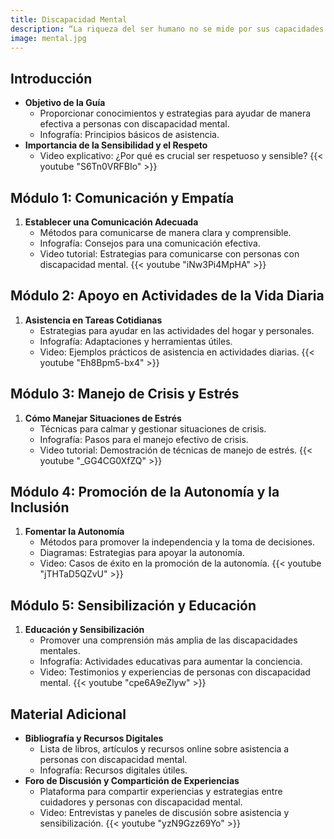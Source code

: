 ```yaml
---
title: Discapacidad Mental
description: “La riqueza del ser humano no se mide por sus capacidades cognitivas, sino por la profundidad de su humanidad. La discapacidad mental no disminuye la dignidad ni la capacidad de vivir una vida plena de significado, amor y valor.”
image: mental.jpg
---
```

## Introducción
- **Objetivo de la Guía**
  - Proporcionar conocimientos y estrategias para ayudar de manera efectiva a personas con discapacidad mental.
  - Infografía: Principios básicos de asistencia.
- **Importancia de la Sensibilidad y el Respeto**
  - Video explicativo: ¿Por qué es crucial ser respetuoso y sensible?
  {{< youtube "S6Tn0VRFBIo" >}}

## Módulo 1: Comunicación y Empatía
1. **Establecer una Comunicación Adecuada**
   - Métodos para comunicarse de manera clara y comprensible.
   - Infografía: Consejos para una comunicación efectiva.
   - Video tutorial: Estrategias para comunicarse con personas con discapacidad mental.
   {{< youtube "iNw3Pi4MpHA" >}}

## Módulo 2: Apoyo en Actividades de la Vida Diaria
1. **Asistencia en Tareas Cotidianas**
   - Estrategias para ayudar en las actividades del hogar y personales.
   - Infografía: Adaptaciones y herramientas útiles.
   - Video: Ejemplos prácticos de asistencia en actividades diarias.
   {{< youtube "Eh8Bpm5-bx4" >}}

## Módulo 3: Manejo de Crisis y Estrés
1. **Cómo Manejar Situaciones de Estrés**
   - Técnicas para calmar y gestionar situaciones de crisis.
   - Infografía: Pasos para el manejo efectivo de crisis.
   - Video tutorial: Demostración de técnicas de manejo de estrés.
   {{< youtube "_GG4CG0XfZQ" >}}

## Módulo 4: Promoción de la Autonomía y la Inclusión
1. **Fomentar la Autonomía**
   - Métodos para promover la independencia y la toma de decisiones.
   - Diagramas: Estrategias para apoyar la autonomía.
   - Video: Casos de éxito en la promoción de la autonomía.
   {{< youtube "jTHTaD5QZvU" >}}

## Módulo 5: Sensibilización y Educación
1. **Educación y Sensibilización**
   - Promover una comprensión más amplia de las discapacidades mentales.
   - Infografía: Actividades educativas para aumentar la conciencia.
   - Video: Testimonios y experiencias de personas con discapacidad mental.
   {{< youtube "cpe6A9eZlyw" >}}

## Material Adicional
- **Bibliografía y Recursos Digitales**
  - Lista de libros, artículos y recursos online sobre asistencia a personas con discapacidad mental.
  - Infografía: Recursos digitales útiles.
- **Foro de Discusión y Compartición de Experiencias**
  - Plataforma para compartir experiencias y estrategias entre cuidadores y personas con discapacidad mental.
  - Video: Entrevistas y paneles de discusión sobre asistencia y sensibilización.
  {{< youtube "yzN9Gzz69Yo" >}}
